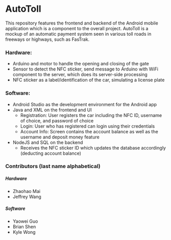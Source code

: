 # AutoToll
This repository features the frontend and backend of the Android mobile application which is a component to the overall project. AutoToll is a mockup of an automatic payment system seen in various toll roads in freeways or highways, such as FasTrak. 

### Hardware:
- Arduino and motor to handle the opening and closing of the gate
- Sensor to detect the NFC sticker, send message to Arduino with WiFi component to the server, which does its server-side processing
- NFC sticker as a label/identification of the car, simulating a license plate

### Software:
- Android Studio as the development environment for the Android app
- Java and XML on the frontend and UI
  - Registration: User registers the car including the NFC ID, username of choice, and password of choice
  - Login: User who has registered can login using their credentials
  - Account Info: Screen contains the account balance as well as the username and deposit money feature
- NodeJS and SQL on the backend
  - Receives the NFC sticker ID which updates the database accordingly (deducting account balance)


### Contributors (last name alphabetical)
##### Hardware
- Zhaohao Mai
- Jeffrey Wang
##### Software
- Yaowei Guo
- Brian Shen
- Kyle Wong

